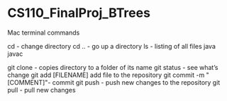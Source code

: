 # CS110_FinalProj_BTrees

Mac terminal commands

cd - change directory
cd .. - go up a directory
ls - listing of all files
java
javac

git clone - copies directory to a folder of its name
git status - see what’s change
git add [FILENAME] add file to the repository
git commit -m "[COMMENT]"- commit
git push - push new changes to the repository
git pull - pull new changes
